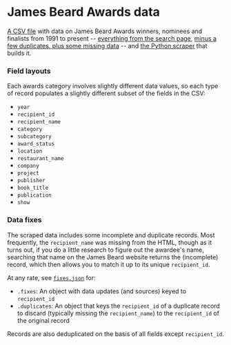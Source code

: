 # James Beard Awards data
[A CSV file](james-beard-awards.csv) with data on James Beard Awards winners, nominees and finalists from 1991 to present -- [everything from the search page](https://www.jamesbeard.org/awards/search), [minus a few duplicates, plus some missing data](#Data-fixes) -- and [the Python scraper](fetch.py) that builds it.

### Field layouts
Each awards category involves slightly different data values, so each type of record populates a slightly different subset of the fields in the CSV:
- `year`
- `recipient_id`
- `recipient_name`
- `category`
- `subcategory`
- `award_status`
- `location`
- `restaurant_name`
- `company`
- `project`
- `publisher`
- `book_title`
- `publication`
- `show`

### Data fixes
The scraped data includes some incomplete and duplicate records. Most frequently, the `recipient_name` was missing from the HTML, though as it turns out, if you do a little research to figure out the awardee's name, searching that name on the James Beard website returns the (incomplete) record, which then allows you to match it up to its unique `recipient_id`.

At any rate, see [`fixes.json`](fixes.json) for:
- `.fixes`: An object with data updates (and sources) keyed to `recipient_id`
- `.duplicates`: An object that keys the `recipient_id` of a duplicate record to discard (typically missing the `recipient_name`) to the `recipient_id` of the original record

Records are also deduplicated on the basis of all fields except `recipient_id`.